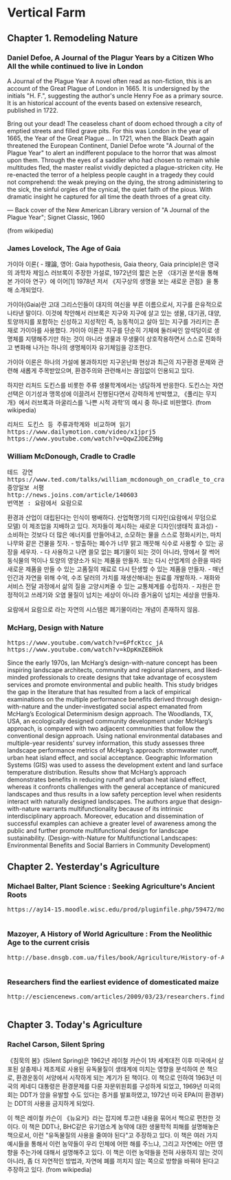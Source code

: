 # Vertical Farm
## Chapter 1. Remodeling Nature

### Daniel Defoe, A Journal of the Plagur Years by a Citizen Who All the while continued to live in London
<p>
A Journal of the Plague Year
A novel often read as non-fiction, this is an account of the Great Plague of London in 1665. It is undersigned by the initials "H. F.", suggesting the author's uncle Henry Foe as a primary source. It is an historical account of the events based on extensive research, published in 1722.

Bring out your dead! The ceaseless chant of doom echoed through a city of emptied streets and filled grave pits. For this was London in the year of 1665, the Year of the Great Plague … In 1721, when the Black Death again threatened the European Continent, Daniel Defoe wrote "A Journal of the Plague Year" to alert an indifferent populace to the horror that was almost upon them. Through the eyes of a saddler who had chosen to remain while multitudes fled, the master realist vividly depicted a plague-stricken city. He re-enacted the terror of a helpless people caught in a tragedy they could not comprehend: the weak preying on the dying, the strong administering to the sick, the sinful orgies of the cynical, the quiet faith of the pious. With dramatic insight he captured for all time the death throes of a great city.

— Back cover of the New American Library version of "A Journal of the Plague Year"; Signet Classic, 1960

(from wikipedia)
</p>

### James Lovelock, The Age of Gaia
<p>
가이아 이론( - 理論, 영어: Gaia hypothesis, Gaia theory, Gaia principle)은 영국의 과학자 제임스 러브록이 주장한 가설로, 1972년의 짧은 논문 〈대기권 분석을 통해 본 가이아 연구〉에 이어[1] 1978년 저서 《지구상의 생명을 보는 새로운 관점》을 통해 소개되었다.

가이아(Gaia)란 고대 그리스인들이 대지의 여신을 부른 이름으로서, 지구를 은유적으로 나타낸 말이다. 이것에 착안해서 러브록은 지구와 지구에 살고 있는 생물, 대기권, 대양, 토양까지를 포함하는 신성하고 지성적인 즉, 능동적이고 살아 있는 지구를 가리키는 존재로 가이아를 사용했다. 가이아 이론은 지구를 단순히 기체에 둘러싸인 암석덩이로 생명체를 지탱해주기만 하는 것이 아니라 생물과 무생물이 상호작용하면서 스스로 진화하고 변화해 나가는 하나의 생명체이자 유기체임을 강조한다.

가이아 이론은 하나의 가설에 불과하지만 지구온난화 현상과 최근의 지구환경 문제와 관련해 새롭게 주목받았으며, 환경주의와 관련해서는 끊임없이 인용되고 있다.

하지만 리처드 도킨스를 비롯한 주류 생물학계에서는 냉담하게 반응한다. 도킨스는 자연선택은 이기성과 맹목성에 이끌려서 진행된다면서 강력하게 반박했고, 《풀리는 무지개》에서 러브록과 마굴리스를 ‘나쁜 시적 과학’의 예시 중 하나로 비판했다.
(from wikipedia)
</p>
<pre>
리처드 도킨스 등 주류과학계와 비교하며 읽기
https://www.dailymotion.com/video/x1jprj5
https://www.youtube.com/watch?v=QqwZJDEZ9Ng
</pre>

### William McDonough, Cradle to Cradle
<pre>
테드 강연
https://www.ted.com/talks/william_mcdonough_on_cradle_to_cradle_design/transcript?language=ko
중앙일보 서평
http://news.joins.com/article/140603
번역본 : 요람에서 요람으로
</pre>
<p>
환경과 산업이 대립된다는 인식이 팽배하다.
산업혁명기의 디자인(요람에서 무덤으로 모델) 이 제조업을 지배하고 있다.
저자들이 제시하는 새로운 디자인(생태적 효과성)
- 소비하는 것보다 더 많은 에너지를 만들어내고, 소모하는 물을 스스로 정화시키는, 마치 나무와 같은 건물을 짓자.
- 방출하는 폐수가 너무 맑고 깨끗해 식수로 사용할 수 있는 공장을 세우자.
- 다 사용하고 나면 쓸모 없는 폐기물이 되는 것이 아니라, 땅에서 잘 썩어 동식물의 먹이나 토양의 영양소가 되는 제품을 만들자. 또는 다시 산업계의 순환을 따라 새로운 제품을 만들 수 있는 고품질의 재료로 다시 탄생할 수 있는 제품을 만들자.
- 매년 인간과 자연을 위해 수억, 수조 달러의 가치를 재생산해내는 원료를 개발하자.
- 재화와 서비스 전달 과정에서 삶의 질을 고양시켜줄 수 있는 교통체계를 수립하자.
- 자원은 한정적이고 쓰레기와 오염 물질이 넘치는 세상이 아니라 즐거움이 넘치는 세상을 만들자.

요람에서 요람으로 라는 자연의 시스템은 폐기물이라는 개념이 존재하지 않음.
</p>



### McHarg, Design with Nature
<pre>
https://www.youtube.com/watch?v=6PfcKtcc_jA
https://www.youtube.com/watch?v=kDpKmZE8Hok
</pre>
<p>
Since the early 1970s, Ian McHarg’s design-with-nature concept has been inspiring landscape architects, community and regional planners, and liked-minded professionals to create designs that take advantage of ecosystem services and promote environmental and public health. This study bridges the gap in the literature that has resulted from a lack of empirical examinations on the multiple performance benefits derived through design-with-nature and the under-investigated social aspect emanated from McHarg’s Ecological Determinism design approach. The Woodlands, TX, USA, an ecologically designed community development under McHarg’s approach, is compared with two adjacent communities that follow the conventional design approach. Using national environmental databases and multiple-year residents’ survey information, this study assesses three landscape performance metrics of McHarg’s approach: stormwater runoff, urban heat island effect, and social acceptance. Geographic Information Systems (GIS) was used to assess the development extent and land surface temperature distribution. Results show that McHarg’s approach demonstrates benefits in reducing runoff and urban heat island effect, whereas it confronts challenges with the general acceptance of manicured landscapes and thus results in a low safety perception level when residents interact with naturally designed landscapes. The authors argue that design-with-nature warrants multifunctionality because of its intrinsic interdisciplinary approach. Moreover, education and dissemination of successful examples can achieve a greater level of awareness among the public and further promote multifunctional design for landscape sustainability.
(Design-with-Nature for Multifunctional Landscapes: Environmental Benefits and Social Barriers in Community Development)
</p>

## Chapter 2. Yesterday's Agriculture

### Michael Balter, Plant Science : Seeking Agriculture's Ancient Roots
<pre>
https://ay14-15.moodle.wisc.edu/prod/pluginfile.php/59472/mod_resource/content/0/Balter2007SeekingAgriculturesAncientRoots.pdf

</pre>

### Mazoyer, A History of World Agriculture : From the Neolithic Age to the current crisis
<pre>
http://base.dnsgb.com.ua/files/book/Agriculture/History-of-Agriculture/A-History-of-World-Agriculture.pdf

</pre>

### Researchers find the earliest evidence of domesticated maize
<pre>
http://esciencenews.com/articles/2009/03/23/researchers.find.earliest.evidence.domesticated.maize

</pre>

## Chapter 3. Today's Agriculture
### Rachel Carson, Silent Spring
<p>
《침묵의 봄》(Silent Spring)은 1962년 레이철 카슨이 1차 세계대전 이후 미국에서 살포된 살충제나 제초제로 사용된 유독물질이 생태계에 미치는 영향을 분석하여 쓴 책으로, 환경운동이 서양에서 시작하게 되는 계기가 된 책이다. 이 책으로 인하여 1963년 미국의 케네디 대통령은 환경문제를 다룬 자문위원회를 구성하게 되었고, 1969년 미국의회는 DDT가 암을 유발할 수도 있다는 증거를 발표하였고, 1972년 미국 EPA(미 환경부)는 DDT의 사용을 금지하게 되었다.

이 책은 레이철 카슨이 《뉴요커》라는 잡지에 투고한 내용을 묶어서 책으로 편찬한 것이다. 이 책은 DDT나, BHC같은 유기염소계 농약에 대한 생물학적 피해를 설명해놓은 책으로서, 이런 "유독물질의 사용을 줄여야 된다"고 주장하고 있다. 이 책은 여러 가지 예시들을 통해서 이런 농약들이 우리 인체에 어떤 해를 주느냐, 그리고 자연에는 어떤 영향을 주는가에 대해서 설명해주고 있다. 이 책은 이런 농약들을 전혀 사용하지 않는 것이 아니라, 좀 더 자연적인 방법과, 자연에 폐를 끼치지 않는 쪽으로 방향을 바꿔야 된다고 주장하고 있다.
(from wikipedia)
</p>


